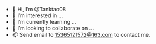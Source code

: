 - 👋 Hi, I’m @Tanktao08
- 👀 I’m interested in ...
- 🌱 I’m currently learning ...
- 💞️ I’m looking to collaborate on ...
- 📫 Send email to 15365121572@163.com to contact me.

<!---
Tanktao08/Tanktao08 is a ✨ special ✨ repository because its `README.md` (this file) appears on your GitHub profile.
You can click the Preview link to take a look at your changes.
--->
